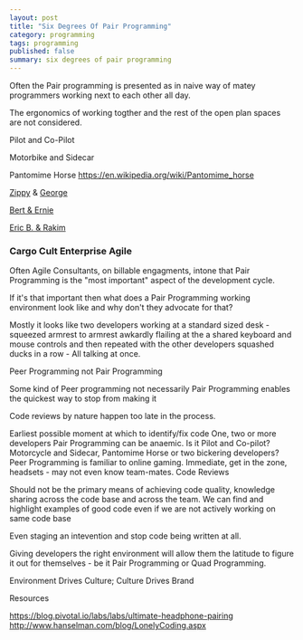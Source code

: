```yaml
---
layout: post
title: "Six Degrees Of Pair Programming"
category: programming
tags: programming
published: false
summary: six degrees of pair programming
---
```


Often the Pair programming is presented as in naive way of matey programmers working next to each other all day.

The ergonomics of working togther and the rest of the open plan spaces are not considered.

Pilot and Co-Pilot 

Motorbike and Sidecar

Pantomime Horse https://en.wikipedia.org/wiki/Pantomime_horse

[Zippy](https://en.wikipedia.org/wiki/Zippy_(Rainbow)) & [George](https://en.wikipedia.org/wiki/George_(Rainbow))

[Bert & Ernie](https://en.wikipedia.org/wiki/Bert_and_Ernie)

[Eric B. & Rakim](https://en.wikipedia.org/wiki/Eric_B._%26_Rakim)

### Cargo Cult Enterprise Agile

Often Agile Consultants, on billable engagments, intone that Pair Programming is the "most important" aspect of the development cycle.

If it's that important then what does a Pair Programming working environment look like and why don't they advocate for that?

Mostly it looks like two developers working at a standard sized desk - squeezed armrest to armrest awkardly flailing at the a shared keyboard and mouse controls and then repeated with the other developers squashed ducks in a row - All talking at once.

Peer Programming not Pair Programming

Some kind of Peer programming not necessarily Pair Programming enables the quickest way to stop from making it 

Code reviews by nature happen too late in the process.

Earliest possible moment at which to identify/fix code
One, two or more developers
Pair Programming can be anaemic. Is it Pilot and Co-pilot? Motorcycle and Sidecar, Pantomime Horse or two bickering developers?
Peer Programming is familiar to online gaming. Immediate, get in the zone, headsets - may not even know team-mates.
Code Reviews

Should not be the primary means of achieving code quality, knowledge sharing across the code base and across the team.
We can find and highlight examples of good code even if we are not actively working on same code base

Even staging an intevention and stop code being written at all.

Giving developers the right environment will allow them the latitude to figure it out for themselves - be it Pair Programming or Quad Programming.

Environment Drives Culture; Culture Drives Brand

Resources

https://blog.pivotal.io/labs/labs/ultimate-headphone-pairing
http://www.hanselman.com/blog/LonelyCoding.aspx
